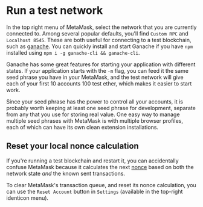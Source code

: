 # Run a test network

In the top right menu of MetaMask, select the network that you are currently connected to.
Among several popular defaults, you'll find `Custom RPC` and `Localhost 8545`.
These are both useful for connecting to a test blockchain, such as
[ganache](https://www.trufflesuite.com/ganache).
You can quickly install and start Ganache if you have `npm` installed using
`npm i -g ganache-cli && ganache-cli`.

Ganache has some great features for starting your application with different states.
If your application starts with the `-m` flag, you can feed it the same seed phrase you have in your
MetaMask, and the test network will give each of your first 10 accounts 100 test ether, which makes
it easier to start work.

Since your seed phrase has the power to control all your accounts, it is probably worth keeping at
least one seed phrase for development, separate from any that you use for storing real value.
One easy way to manage multiple seed phrases with MetaMask is with multiple browser profiles, each
of which can have its own clean extension installations.

## Reset your local nonce calculation

If you're running a test blockchain and restart it, you can accidentally confuse MetaMask because it
calculates the next [nonce](./sending-transactions.html#nonce-ignored) based on both the network
state _and_ the known sent transactions.

To clear MetaMask's transaction queue, and reset its nonce calculation, you can use the `Reset
Account` button in `Settings` (available in the top-right identicon menu).
